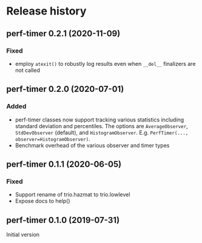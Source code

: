 # Release history

## perf-timer 0.2.1 (2020-11-09)
### Fixed
- employ `atexit()` to robustly log results even when `__del__` finalizers are
  not called

## perf-timer 0.2.0 (2020-07-01)
### Added
- perf-timer classes now support tracking various statistics
  including standard deviation and percentiles.  The options are
  `AverageObserver`, `StdDevObserver` (default), and `HistogramObserver`.
  E.g. `PerfTimer(..., observer=HistogramObserver)`.
- Benchmark overhead of the various observer and timer types

## perf-timer 0.1.1 (2020-06-05)
### Fixed
- Support rename of trio.hazmat to trio.lowlevel
- Expose docs to help()

## perf-timer 0.1.0 (2019-07-31)
Initial version
